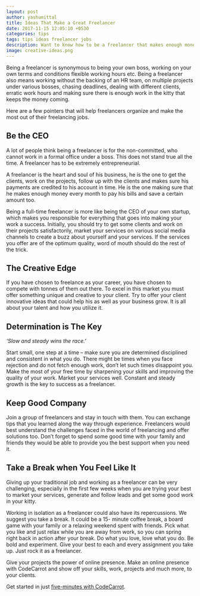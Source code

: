 ```yaml
---
layout: post
author: yashumittal
title: Ideas That Make a Great Freelancer
date: 2017-11-15 12:05:10 +0530
categories: tips
tags: tips ideas freelancer jobs
description: Want to know how to be a freelancer that makes enough money? Here are a few pointers that will help you make the most of a freelance job.
image: creative-ideas.png
---
```


Being a freelancer is synonymous to being your own boss, working on your own terms and conditions flexible working hours etc. Being a freelancer also means working without the backing of an HR team, on multiple projects under various bosses, chasing deadlines, dealing with different clients, erratic work hours and making sure there is enough work in the kitty that keeps the money coming.

Here are a few pointers that will help freelancers organize and make the most out of their freelancing jobs.

## Be the CEO

A lot of people think being a freelancer is for the non-committed, who cannot work in a formal office under a boss. This does not stand true all the time. A freelancer has to be extremely entrepreneurial.

A freelancer is the heart and soul of his business, he is the one to get the clients, work on the projects, follow up with the clients and makes sure his payments are credited to his account in time. He is the one making sure that he makes enough money every month to pay his bills and save a certain amount too.

Being a full-time freelancer is more like being the CEO of your own startup, which makes you responsible for everything that goes into making your work a success. Initially, you should try to get some clients and work on their projects satisfactorily, market your services on various social media channels to create a buzz about yourself and your services. If the services you offer are of the optimum quality, word of mouth should do the rest of the trick.

## The Creative Edge

If you have chosen to freelance as your career, you have chosen to compete with tonnes of them out there. To excel in this market you must offer something unique and creative to your client. Try to offer your client innovative ideas that could help his as well as your business grow. It is all about your talent and how you utilize it.

## Determination is The Key

*‘Slow and steady wins the race.’*

Start small, one step at a time – make sure you are determined disciplined and consistent in what you do. There might be times when you face rejection and do not fetch enough work, don’t let such times disappoint you. Make the most of your free time by sharpening your skills and improving the quality of your work. Market your services well. Constant and steady growth is the key to success as a freelancer.

## Keep Good Company

Join a group of freelancers and stay in touch with them. You can exchange tips that you learned along the way through experience. Freelancers would best understand the challenges faced in the world of freelancing and offer solutions too. Don’t forget to spend some good time with your family and friends they would be able to provide you the best support when you need it.

## Take a Break when You Feel Like It

Giving up your traditional job and working as a freelancer can be very challenging, especially in the first few weeks when you are trying your best to market your services, generate and follow leads and get some good work in your kitty.

Working in isolation as a freelancer could also have its repercussions. We suggest you take a break. It could be a 15- minute coffee break, a board game with your family or a relaxing weekend spent with friends. Pick what you like and just relax while you are away from work, so you can spring right back in action after your break.
Do what you love, love what you do. Be bold and experiment. Give your best to each and every assignment you take up. Just rock it as a freelancer.

Give your projects the power of online presence. Make an online presence with CodeCarrot and show off your skills, work, projects and much more, to your clients.

Get started in just [five-minutes with CodeCarrot](//www.codecarrot.net).

